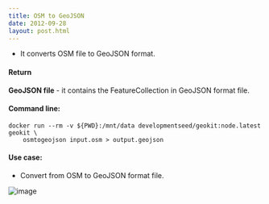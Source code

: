 ```yaml
---
title: OSM to GeoJSON
date: 2012-09-28
layout: post.html
---
```


- It converts OSM file to GeoJSON format.

#### Return

**GeoJSON file** - it contains the FeatureCollection in GeoJSON format file.

#### Command line:

```
docker run --rm -v ${PWD}:/mnt/data developmentseed/geokit:node.latest geokit \
    osmtogeojson input.osm > output.geojson
```

#### Use case:

- Convert from OSM to GeoJSON format file.

![image](https://user-images.githubusercontent.com/19536044/47044659-64014e80-d156-11e8-9e7e-6e2d592b8354.png)
